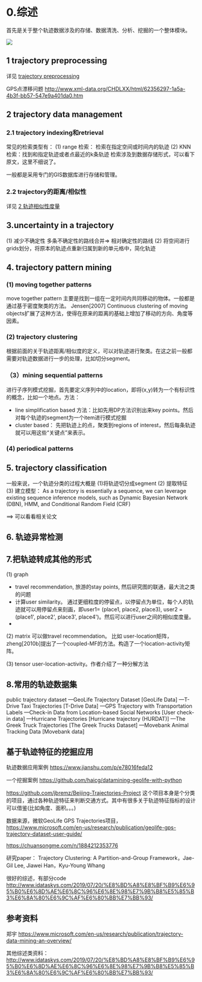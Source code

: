 # 0.综述

首先是关于整个轨迹数据涉及的存储、数据清洗、分析、挖掘的一个整体模块。

<!-- more -->

![](../../../Draft/media/15687050894061/15694883044237.jpg)

## 1 trajectory preprocessing
详见 [ trajectory preprocessing](mweblib://15694859531608)


GPS点漂移问题
http://www.xml-data.org/CHDLXX/html/62356297-1a5a-4b3f-bb57-547e9a401da0.htm



## 2 trajectory data management
### 2.1 trajectory indexing和retrieval
常见的检索类型有：
(1) range 检索： 检索在指定空间或时间内的轨迹
(2) KNN 检索：找到和指定轨迹或者点最近的k条轨迹
检索涉及到数据存储形式，可以看下原文，这里不细说了。

一般都是采用专门的GIS数据库进行存储和管理。
### 2.2 trajectory的距离/相似性

详见 [2 轨迹相似性度量](mweblib://15694875253508)

## 3.uncertainty in a trajectory

(1) 减少不确定性
多条不确定性的路线合并=> 相对确定性的路线
(2) 将空间进行grids划分，将原本的轨迹点重新归属到新的单元格中，简化轨迹

## 4. trajectory pattern mining

### (1) moving together patterns

move together pattern 主要是找到一组在一定时间内共同移动的物体。一般都是通过基于密度聚类的方法。
Jensen[2007] Continuous clustering of moving objects扩展了这种方法，使得在原来的距离的基础上增加了移动的方向、角度等因素。

### (2) trajectory clustering
根据前面的关于轨迹距离/相似度的定义，可以对轨迹进行聚类。在这之前一般都需要对轨迹数据进行一步的处理，比如切分segment。



### （3）mining sequential patterns

进行子序列模式挖掘，首先要定义序列中的location，即将(x,y)转为一个有标识性的概念，比如一个地点。方法：

* line simplification based 方法：比如先用DP方法识别出来key points。然后对每个轨迹的segment为一个item进行模式挖掘
* cluster based： 先把轨迹上的点，聚类到regions of interest，然后每条轨迹就可以用这些“关键点”来表示。

### (4) periodical patterns

## 5. trajectory classification

一般来说，一个轨迹分类的过程大概是
(1)将轨迹切分成segment
(2) 提取特征
(3) 建立模型： As a trajectory is essentially a sequence, we can leverage existing sequence inference models, such as Dynamic Bayesian Network (DBN), HMM, and Conditional Random Field (CRF)

==> 可以看看相关论文


## 6. 轨迹异常检测



## 7.把轨迹转成其他的形式

(1) graph

* travel recommendation, 旅游的stay points, 然后研究图的联通，最大流之类的问题
* 计算user similarity。 通过更细粒度的停留点，以停留点为单位，每个人的轨迹就可以用停留点来刻画，即user1= (place1, place2, place3), user2 = (place1', place2', place3', place4')。然后可以进行user之间的相似度度量。
* 
(2) matrix
可以做travel recommendation。  比如 user-location矩阵，zheng[2010b]提出了一个coupled-MF的方法。构造了一个location-activity矩阵。

(3) tensor
user-location-activity。作者介绍了一种分解方法


## 8.常用的轨迹数据集

public trajectory dataset
—GeoLife Trajectory Dataset [GeoLife Data]
—T-Drive Taxi Trajectories [T-Drive Data]
—GPS Trajectory with Transportation Labels
—Check-in Data from Location-based Social Networks [User check-in data]
—Hurricane Trajectories [Hurricane trajectory (HURDAT)]
—The Greek Truck Trajectories [The Greek Trucks Dataset]
—Movebank Animal Tracking Data [Movebank data]



##  基于轨迹特征的挖掘应用

轨迹数据应用案例
https://www.jianshu.com/p/e78016feda12



一个挖掘案例
https://github.com/haicg/datamining-geolife-with-python



https://github.com/jbremz/Beijing-Trajectories-Project
这个项目本身是个分类的项目，通过各种轨迹特征来判断交通方式。其中有很多关于轨迹特征指标的设计可以借鉴(比如角度、面积。。。)

数据来源，微软GeoLife GPS Trajectories项目，https://www.microsoft.com/en-us/research/publication/geolife-gps-trajectory-dataset-user-guide/





https://chuansongme.com/n/1884212353776



研究paper：
Trajectory Clustering: A Partition-and-Group Framework，Jae-Gil Lee, Jiawei Han，Kyu-Young Whang


很好的综述，有部分code
http://www.idataskys.com/2019/07/20/%E8%BD%A8%E8%BF%B9%E6%95%B0%E6%8D%AE%E6%8C%96%E6%8E%98%E7%9B%B8%E5%85%B3%E6%8A%80%E6%9C%AF%E6%80%BB%E7%BB%93/

## 参考资料

郑宇 https://www.microsoft.com/en-us/research/publication/trajectory-data-mining-an-overview/

其他综述类资料：http://www.idataskys.com/2019/07/20/%E8%BD%A8%E8%BF%B9%E6%95%B0%E6%8D%AE%E6%8C%96%E6%8E%98%E7%9B%B8%E5%85%B3%E6%8A%80%E6%9C%AF%E6%80%BB%E7%BB%93/